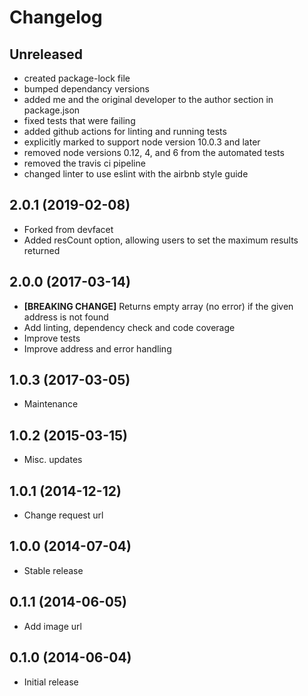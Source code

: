 # Changelog

## Unreleased

- created package-lock file
- bumped dependancy versions
- added me and the original developer to the author section in package.json
- fixed tests that were failing
- added github actions for linting and running tests
- explicitly marked to support node version 10.0.3 and later
- removed node versions 0.12, 4, and 6 from the automated tests
- removed the travis ci pipeline
- changed linter to use eslint with the airbnb style guide

## 2.0.1 (2019-02-08)

- Forked from devfacet
- Added resCount option, allowing users to set the maximum results returned

## 2.0.0 (2017-03-14)

- **[BREAKING CHANGE]** Returns empty array (no error) if the given address is not found
- Add linting, dependency check and code coverage
- Improve tests
- Improve address and error handling

## 1.0.3 (2017-03-05)

- Maintenance

## 1.0.2 (2015-03-15)

- Misc. updates

## 1.0.1 (2014-12-12)

- Change request url

## 1.0.0 (2014-07-04)

- Stable release

## 0.1.1 (2014-06-05)

- Add image url

## 0.1.0 (2014-06-04)

- Initial release
